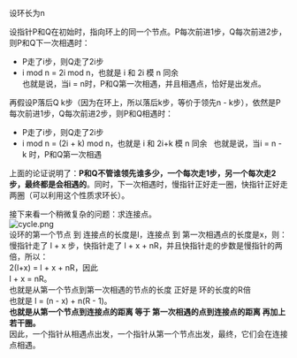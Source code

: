 设环长为n  

设指针P和Q在初始时，指向环上的同一个节点。P每次前进1步，Q每次前进2步，则P和Q下一次相遇时：  

* P走了i步，则Q走了2i步
* i mod n = 2i mod n，也就是 i 和 2i 模 n 同余  
也就是说，当i = n时，P和Q第一次相遇，并且相遇点，恰好是出发点。  

再假设P落后Q k步（因为在环上，所以落后k步，等价于领先n \- k步），依然是P每次前进1步，Q每次前进2步，则P和Q相遇时：  

* P走了i步，则Q走了2i步
* i mod n = (2i + k) mod n，也就是 i 和 2i+k 模 n 同余  
也就是说，当i = n \- k 时，P和Q第一次相遇

上面的论证说明了：**P和Q不管谁领先谁多少，一个每次走1步，另一个每次走2步，最终都是会相遇的**。同时，下一次相遇时，慢指针正好走一圈，快指针正好走两圈（可以利用这个性质求环长）。  

接下来看一个稍微复杂的问题：求连接点。  
![cycle.png](http://images.timd.cn/data-structure/cycle.png)  
设环的第一个节点 到 连接点的长度是l，连接点 到 第一次相遇点的长度是x，则：  
慢指针走了 l + x 步，快指针走了 l + x + nR，并且快指针走的步数是慢指针的两倍，所以：  
2(l+x) = l + x + nR，因此  
l + x = nR。  
也就是从第一个节点到第一次相遇的节点的长度 正好是 环的长度的R倍  
也就是 l = (n \- x) + n(R - 1)。  
**也就是从第一个节点到连接点的距离 等于 第一次相遇的点到连接点的距离 再加上若干圈。**  
因此，一个指针从相遇点出发，一个指针从第一个节点出发，最终，它们会在连接点相遇。  
